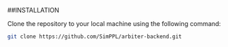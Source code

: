 ##INSTALLATION

Clone the repository to your local machine using the following command:
```bash
git clone https://github.com/SimPPL/arbiter-backend.git
```
